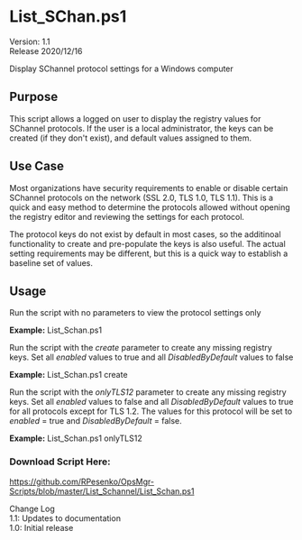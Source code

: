 # List_SChan.ps1
Version: 1.1    
Release 2020/12/16

Display SChannel protocol settings for a Windows computer

## Purpose
This script allows a logged on user to display the registry values for SChannel protocols.   If the user is a local administrator, the keys can be created (if they don't exist), and default values assigned to them.

## Use Case
Most organizations have security requirements to enable or disable certain SChannel protocols on the network (SSL 2.0, TLS 1.0, TLS 1.1).  This is a quick and easy method to determine the protocols allowed  without opening the registry editor and reviewing the settings for each protocol.

The protocol keys do not exist by default in most cases, so the additinoal functionality to create and pre-populate the keys is also useful.  The actual setting requirements may be different, but this is a quick way to establish a baseline set of values.

## Usage
Run the script with no parameters to view the protocol settings only

**Example:**  List_Schan.ps1

Run the script with the *create* parameter to create any missing registry keys.  Set all *enabled* values to true and all *DisabledByDefault* values to false

**Example:**  List_Schan.ps1 create

Run the script with the *onlyTLS12* parameter to create any missing registry keys.  Set all *enabled* values to false and all *DisabledByDefault* values to true for all protocols except for TLS 1.2.  The values for this protocol will be set to *enabled* = true and *DisabledByDefault* = false.

**Example:**  List_Schan.ps1 onlyTLS12

### Download Script Here:
https://github.com/RPesenko/OpsMgr-Scripts/blob/master/List_Schannel/List_Schan.ps1

Change Log  
1.1: Updates to documentation   
1.0: Initial release 